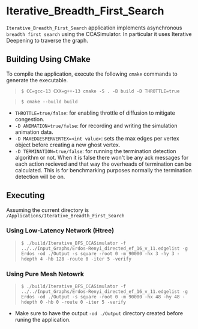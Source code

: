 # Iterative_Breadth_First_Search
`Iterative_Breadth_First_Search` application implements asynchronous `breadth first search` using the CCASimulator. In particular it uses Iterative Deepening to traverse the graph.

## Building Using CMake
To compile the application, execute the following `cmake` commands to generate the executable.
> `$ CC=gcc-13 CXX=g++-13 cmake -S . -B build -D THROTTLE=true`

> `$ cmake --build build`

- `THROTTLE=true/false`: for enabling throttle of diffusion to mitigate congestion.
- `-D ANIMATION=true/false`: for recording and writing the simulation animation data.
- `-D MAXEDGESPERVERTEX=<int value>`: sets the max edges per vertex object before creating a new ghost vertex.
- `-D TERMINATION=true/false`: for running the termination detection algorithm or not. When it is false there won't be any ack messages for each action recieved and that way the overheads of termination can be calculated. This is for benchmarking purposes normally the termination detection will be on.

## Executing
Assuming the current directory is `/Applications/Iterative_Breadth_First_Search`
### Using Low-Latency Network (Htree)
> `$ ./build/Iterative_BFS_CCASimulator -f ../../Input_Graphs/Erdos-Renyi_directed_ef_16_v_11.edgelist -g Erdos -od ./Output -s square -root 0 -m 90000 -hx 3 -hy 3 -hdepth 4 -hb 128 -route 0 -iter 5 -verify`

### Using Pure Mesh Netowrk
> `$ ./build/Iterative_BFS_CCASimulator -f ../../Input_Graphs/Erdos-Renyi_directed_ef_16_v_11.edgelist -g Erdos -od ./Output -s square -root 0 -m 90000 -hx 48 -hy 48 -hdepth 0 -hb 0 -route 0 -iter 5 -verify`

- Make sure to have the output `-od ./Output` directory created before runing the application.